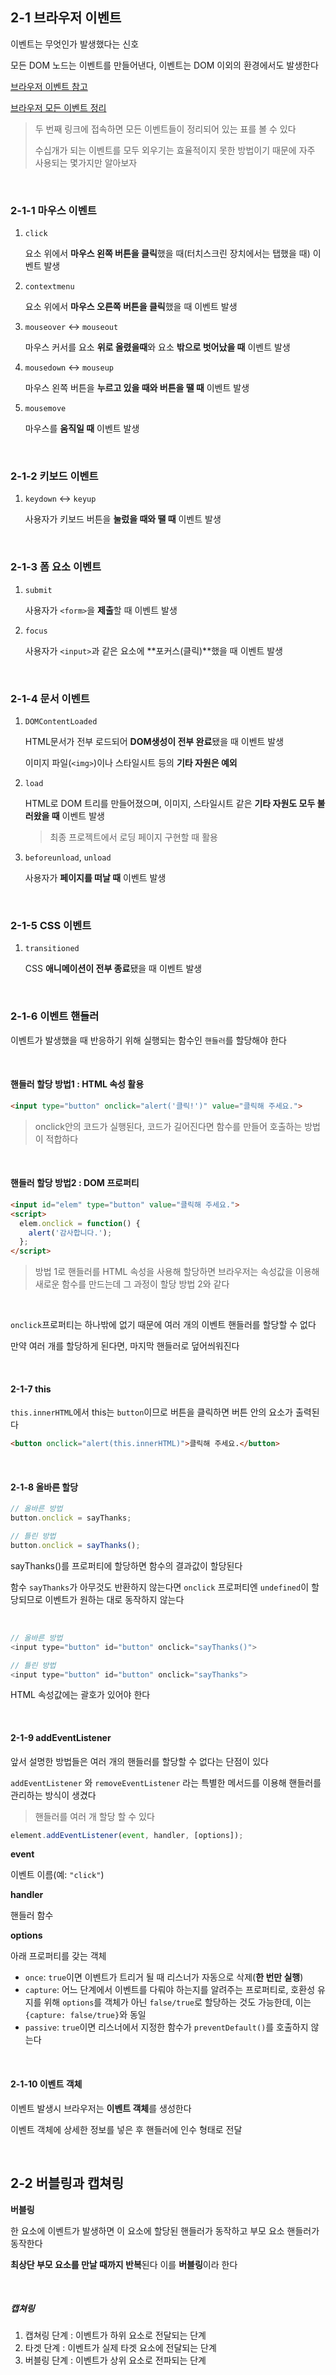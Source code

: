 ## 2-1 브라우저 이벤트

이벤트는 무엇인가 발생했다는 신호

모든 DOM 노드는 이벤트를 만들어낸다, 이벤트는 DOM 이외의 환경에서도 발생한다

[브라우저 이벤트 참고](http://milooy.github.io/TIL/JavaScript/event.html#%E1%84%8B%E1%85%B5%E1%84%87%E1%85%A6%E1%86%AB%E1%84%90%E1%85%B3%E1%84%80%E1%85%A1-%E1%84%87%E1%85%A1%E1%86%AF%E1%84%89%E1%85%A2%E1%86%BC%E1%84%92%E1%85%A1%E1%86%AB-%E1%84%8C%E1%85%B5%E1%84%8C%E1%85%A5%E1%86%B7)

[브라우저 모든 이벤트 정리](https://www.w3schools.com/jsref/dom_obj_event.asp)

> 두 번째 링크에 접속하면 모든 이벤트들이 정리되어 있는 표를 볼 수 있다
>
> 수십개가 되는 이벤트를 모두 외우기는 효율적이지 못한 방법이기 때문에 자주 사용되는 몇가지만 알아보자

<br>

### 2-1-1 마우스 이벤트 

1. `click`

   요소 위에서 **마우스 왼쪽 버튼을 클릭**했을 때(터치스크린 장치에서는 탭했을 때) 이벤트 발생

2. `contextmenu`

   요소 위에서 **마우스 오른쪽 버튼을 클릭**했을 때 이벤트 발생

3. `mouseover` <-> `mouseout`

   마우스 커서를 요소 **위로 올렸을때**와 요소 **밖으로 벗어났을 때** 이벤트 발생

4. `mousedown` <-> `mouseup`

   마우스 왼쪽 버튼을 **누르고 있을 때와 버튼을 땔 때** 이벤트 발생

5. `mousemove`

   마우스를 **움직일 때** 이벤트 발생

<br>

### 2-1-2 키보드 이벤트

1. `keydown` <-> `keyup`

   사용자가 키보드 버튼을 **눌렀을 때와 땔 때** 이벤트 발생

<br>

### 2-1-3 폼 요소 이벤트

1. `submit`

   사용자가 `<form>`을 **제출**할 때 이벤트 발생

2. `focus`

   사용자가 `<input>`과 같은 요소에 **포커스(클릭)**했을 때 이벤트 발생

<br>

### 2-1-4 문서 이벤트

1. `DOMContentLoaded`

   HTML문서가 전부 로드되어 **DOM생성이 전부 완료**됐을 때 이벤트 발생

   이미지 파일(`<img>`)이나 스타일시트 등의 **기타 자원은 예외**

2. `load`

   HTML로 DOM 트리를 만들어졌으며, 이미지, 스타일시트 같은 **기타 자원도 모두 불러왔을 때** 이벤트 발생

   > 최종 프로젝트에서 로딩 페이지 구현할 때 활용

3. `beforeunload`, `unload`

   사용자가 **페이지를 떠날 때** 이벤트 발생

<br>

### 2-1-5 CSS 이벤트

1. `transitioned`

   CSS **애니메이션이 전부 종료**됐을 때 이벤트 발생

<br>

### 2-1-6 이벤트 핸들러

이벤트가 발생했을 때 반응하기 위해 실행되는 함수인 `핸들러`를 할당해야 한다

<br>

#### 핸들러 할당 방법1 : HTML 속성 활용

```html
<input type="button" onclick="alert('클릭!')" value="클릭해 주세요.">
```

> onclick안의 코드가 실행된다, 코드가 길어진다면 함수를 만들어 호출하는 방법이 적합하다

<br>

#### 핸들러 할당 방법2 : DOM 프로퍼티

```html
<input id="elem" type="button" value="클릭해 주세요.">
<script>
  elem.onclick = function() {
    alert('감사합니다.');
  };
</script>
```

> 방법 1로 핸들러를 HTML 속성을 사용해 할당하면 브라우저는 속성값을 이용해 새로운 함수를 만드는데 그 과정이 할당 방법 2와 같다

<br>

`onclick`프로퍼티는 하나밖에 없기 때문에 여러 개의 이벤트 핸들러를 할당할 수 없다

만약 여러 개를 할당하게 된다면, 마지막 핸들러로 덮어씌워진다

<br>

#### 2-1-7 this

`this.innerHTML`에서 this는 `button`이므로 버튼을 클릭하면 버튼 안의 요소가 출력된다

```html
<button onclick="alert(this.innerHTML)">클릭해 주세요.</button>
```

<br>

#### 2-1-8 올바른 할당

```javascript
// 올바른 방법
button.onclick = sayThanks;

// 틀린 방법
button.onclick = sayThanks();
```

sayThanks()를 프로퍼티에 할당하면 함수의 결과값이 할당된다  

함수 `sayThanks`가 아무것도 반환하지 않는다면 `onclick` 프로퍼티엔 `undefined`이 할당되므로 이벤트가 원하는 대로 동작하지 않는다

<br>

```javascript
// 올바른 방법
<input type="button" id="button" onclick="sayThanks()">

// 틀린 방법
<input type="button" id="button" onclick="sayThanks">
```

HTML 속성값에는 괄호가 있어야 한다

<br>

#### 2-1-9 addEventListener

앞서 설명한 방법들은 여러 개의 핸들러를 할당할 수 없다는 단점이 있다

`addEventListener` 와 `removeEventListener` 라는 특별한 메서드를 이용해 핸들러를 관리하는 방식이 생겼다

> 핸들러를 여러 개 할당 할 수 있다

```javascript
element.addEventListener(event, handler, [options]);
```

**event**

이벤트 이름(예: `"click"`)

**handler**


핸들러 함수

**options**


아래 프로퍼티를 갖는 객체

- `once`: `true`이면 이벤트가 트리거 될 때 리스너가 자동으로 삭제(**한 번만 실행**)
- `capture`: 어느 단계에서 이벤트를 다뤄야 하는지를 알려주는 프로퍼티로, 호환성 유지를 위해 `options`를 객체가 아닌 `false/true`로 할당하는 것도 가능한데, 이는 `{capture: false/true}`와 동일
- `passive`: `true`이면 리스너에서 지정한 함수가 `preventDefault()`를 호출하지 않는다

<br>

#### 2-1-10 이벤트 객체

이벤트 발생시 브라우저는 **이벤트 객체**를 생성한다

이벤트 객체에 상세한 정보를 넣은 후 핸들러에 인수 형태로 전달

<br>

## 2-2 버블링과 캡쳐링

**버블링**

한 요소에 이벤트가 발생하면 이 요소에 할당된 핸들러가 동작하고 부모 요소 핸들러가 동작한다

**최상단 부모 요소를 만날 때까지 반복**된다 이를 **버블링**이라 한다

<br>

##### 캡쳐링

1. 캡쳐링 단계 : 이벤트가 하위 요소로 전달되는 단계
2. 타겟 단계 : 이벤트가 실제 타겟 요소에 전달되는 단계
3. 버블링 단계 : 이벤트가 상위 요소로 전파되는 단계 

 
